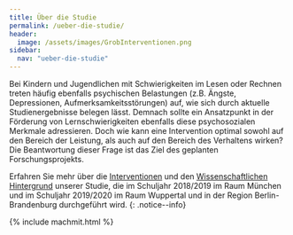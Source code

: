 ```yaml
---
title: Über die Studie
permalink: /ueber-die-studie/
header:
  image: /assets/images/GrobInterventionen.png
sidebar:
  nav: "ueber-die-studie"
---
```


Bei Kindern und Jugendlichen mit Schwierigkeiten im Lesen oder Rechnen treten häufig ebenfalls psychischen Belastungen (z.B. Ängste, Depressionen, Aufmerksamkeitsstörungen) auf, wie sich durch aktuelle Studienergebnisse belegen lässt.
Demnach sollte ein Ansatzpunkt in der Förderung von Lernschwierigkeiten ebenfalls diese psychosozialen Merkmale adressieren.
Doch wie kann eine Intervention optimal sowohl auf den Bereich der Leistung, als auch auf den Bereich des Verhaltens wirken?
Die Beantwortung dieser Frage ist das Ziel des geplanten Forschungsprojekts.

Erfahren Sie mehr über die [Interventionen](interventionen/) und den [Wissenschaftlichen Hintergrund](wissenschaftlicher-hintergrund/) unserer Studie, die im Schuljahr 2018/2019 im Raum München und im Schuljahr 2019/2020 im Raum Wuppertal und in der Region Berlin-Brandenburg durchgeführt wird. 
{: .notice--info}

{% include machmit.html %}
